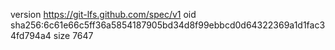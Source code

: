 version https://git-lfs.github.com/spec/v1
oid sha256:6c61e66c5ff36a5854187905bd34d8f99ebbcd0d64322369a1d1fac34fd794a4
size 7647
